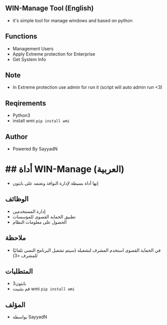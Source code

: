 ## WIN-Manage Tool (English)
- it's  simple tool for manage windows and based on python

## Functions
- Management Users
- Apply Extreme protection for Enterprise
- Get System Info

## Note
- In Extreme protection use admin for run it (script will auto admin run <3)

## Reqirements
- Python3
- install wmi
  ``` pip install wmi ```

## Author
- Powered By SayyadN

# ## أداة WIN-Manage (العربية)
- إنها أداة بسيطة لإدارة النوافذ وتعتمد على بايثون

## الوظائف
- إدارة المستخدمين
- تطبيق الحماية القصوى للمؤسسات
- الحصول على معلومات النظام

## ملاحظة
- في الحماية القصوى استخدم المشرف لتشغيله (سيتم تشغيل البرنامج النصي تلقائيًا للمشرف <3)

## المتطلبات
- بايثون3
- قم بتثبيت wmi
  ``` pip install wmi ```

## المؤلف
- بواسطة SayyadN

